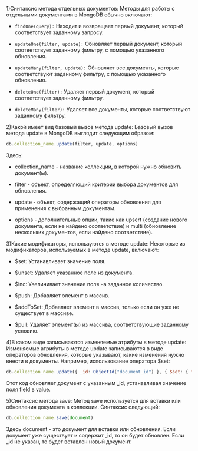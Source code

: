1)Cинтаксис метода отдельных документов:
Методы для работы с отдельными документами в MongoDB обычно включают:

* ```findOne(query):``` Находит и возвращает первый документ, который соответствует заданному запросу.

* ```updateOne(filter, update):``` Обновляет первый документ, который соответствует заданному фильтру, с помощью указанного обновления.

* ```updateMany(filter, update):``` Обновляет все документы, которые соответствуют заданному фильтру, с помощью указанного обновления.

* ```deleteOne(filter):``` Удаляет первый документ, который соответствует заданному фильтру.

* ```deleteMany(filter):``` Удаляет все документы, которые соответствуют заданному фильтру.

2)Какой имеет вид базовый вызов метода update:
Базовый вызов метода update в MongoDB выглядит следующим образом:

```javascript
db.collection_name.update(filter, update, options)
```

Здесь:

* collection_name - название коллекции, в которой нужно обновить документ(ы).

* filter - объект, определяющий критерии выбора документов для обновления.

* update - объект, содержащий операторы обновления для применения к выбранным документам.

* options - дополнительные опции, такие как upsert (создание нового документа, если не найдено соответствие) и multi (обновление нескольких документов, если найдено соответствие).

3)Какие модификаторы, используются в методе update:
Некоторые из модификаторов, используемых в методе update, включают:

* $set: Устанавливает значение поля.

* $unset: Удаляет указанное поле из документа.

* $inc: Увеличивает значение поля на заданное количество.

* $push: Добавляет элемент в массив.

* $addToSet: Добавляет элемент в массив, только если он уже не существует в массиве.

* $pull: Удаляет элемент(ы) из массива, соответствующие заданному условию.

4)В каком виде записываются изменяемые атрибуты в методе update:
Изменяемые атрибуты в методе update записываются в виде операторов обновления, которые указывают, какие изменения нужно внести в документы. Например, использование оператора $set:

```javascript
db.collection_name.update({ _id: ObjectId("document_id") }, { $set: { field: value } })
```

Этот код обновляет документ с указанным _id, устанавливая значение поля field в value.

5)Cинтаксис метода save:
Метод save используется для вставки или обновления документа в коллекции. Синтаксис следующий:

```javascript
db.collection_name.save(document)
```
Здесь document - это документ для вставки или обновления. Если документ уже существует и содержит _id, то он будет обновлен. Если _id не указан, то будет вставлен новый документ.